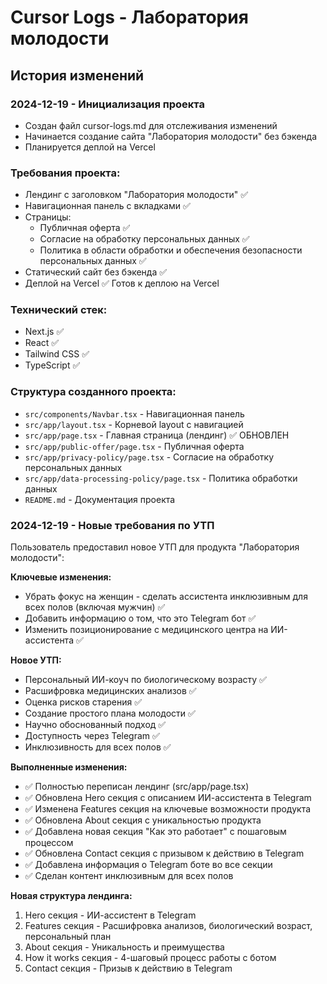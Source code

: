# Cursor Logs - Лаборатория молодости

## История изменений

### 2024-12-19 - Инициализация проекта
- Создан файл cursor-logs.md для отслеживания изменений
- Начинается создание сайта "Лаборатория молодости" без бэкенда
- Планируется деплой на Vercel

### Требования проекта:
- Лендинг с заголовком "Лаборатория молодости" ✅
- Навигационная панель с вкладками ✅
- Страницы:
  - Публичная оферта ✅
  - Согласие на обработку персональных данных ✅
  - Политика в области обработки и обеспечения безопасности персональных данных ✅
- Статический сайт без бэкенда ✅
- Деплой на Vercel ✅ Готов к деплою на Vercel

### Технический стек:
- Next.js ✅
- React ✅
- Tailwind CSS ✅
- TypeScript ✅

### Структура созданного проекта:
- `src/components/Navbar.tsx` - Навигационная панель
- `src/app/layout.tsx` - Корневой layout с навигацией
- `src/app/page.tsx` - Главная страница (лендинг) ✅ ОБНОВЛЕН
- `src/app/public-offer/page.tsx` - Публичная оферта
- `src/app/privacy-policy/page.tsx` - Согласие на обработку персональных данных
- `src/app/data-processing-policy/page.tsx` - Политика обработки данных
- `README.md` - Документация проекта

### 2024-12-19 - Новые требования по УТП
Пользователь предоставил новое УТП для продукта "Лаборатория молодости":

**Ключевые изменения:**
- Убрать фокус на женщин - сделать ассистента инклюзивным для всех полов (включая мужчин) ✅
- Добавить информацию о том, что это Telegram бот ✅
- Изменить позиционирование с медицинского центра на ИИ-ассистента ✅

**Новое УТП:**
- Персональный ИИ-коуч по биологическому возрасту ✅
- Расшифровка медицинских анализов ✅
- Оценка рисков старения ✅
- Создание простого плана молодости ✅
- Научно обоснованный подход ✅
- Доступность через Telegram ✅
- Инклюзивность для всех полов ✅

**Выполненные изменения:**
- ✅ Полностью переписан лендинг (src/app/page.tsx)
- ✅ Обновлена Hero секция с описанием ИИ-ассистента в Telegram
- ✅ Изменена Features секция на ключевые возможности продукта
- ✅ Обновлена About секция с уникальностью продукта
- ✅ Добавлена новая секция "Как это работает" с пошаговым процессом
- ✅ Обновлена Contact секция с призывом к действию в Telegram
- ✅ Добавлена информация о Telegram боте во все секции
- ✅ Сделан контент инклюзивным для всех полов

**Новая структура лендинга:**
1. Hero секция - ИИ-ассистент в Telegram
2. Features секция - Расшифровка анализов, биологический возраст, персональный план
3. About секция - Уникальность и преимущества
4. How it works секция - 4-шаговый процесс работы с ботом
5. Contact секция - Призыв к действию в Telegram 